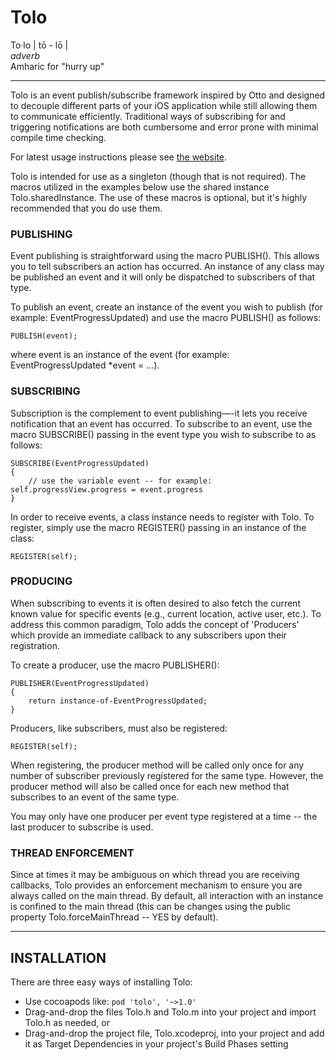 Tolo
====

To&middot;lo | t&#333;  - l&#333; | <br>
_adverb_ <br>
Amharic for "hurry up"

----

Tolo is an event publish/subscribe framework inspired by Otto and designed to decouple different parts of your iOS application while still allowing them to communicate efficiently. Traditional ways of subscribing for and triggering notifications are both cumbersome and error prone with minimal compile time checking.

For latest usage instructions please see <a href="http://genzeb.github.io/tolo">the website</a>.

Tolo is intended for use as a singleton (though that is not required). The macros utilized in the examples below use the shared instance Tolo.sharedInstance. The use of these macros is optional, but it's highly recommended that you do use them.

### PUBLISHING

Event publishing is straightforward using the macro PUBLISH(). This allows you to tell subscribers an action has occurred. An instance of any class may be published an event and it will only be dispatched to subscribers of that type.

To publish an event, create an instance of the event you wish to publish (for example: EventProgressUpdated) and use the macro PUBLISH() as follows:

	PUBLISH(event);

where event is an instance of the event (for example: EventProgressUpdated *event = ...).

### SUBSCRIBING

Subscription is the complement to event publishing—-it lets you receive notification that an event has occurred. To subscribe to an event, use the macro SUBSCRIBE() passing in the event type you wish to subscribe to as follows:

	SUBSCRIBE(EventProgressUpdated)
 	{
 		// use the variable event -- for example: self.progressView.progress = event.progress
 	}

In order to receive events, a class instance needs to register with Tolo. To register, simply use the macro REGISTER() passing in an instance of the class:

	REGISTER(self);

### PRODUCING

When subscribing to events it is often desired to also fetch the current known value for specific events (e.g., current location, active user, etc.). To address this common paradigm, Tolo adds the concept of 'Producers' which provide an immediate callback to any subscribers upon their registration.

To create a producer, use the macro PUBLISHER():


 	PUBLISHER(EventProgressUpdated)
 	{
 		return instance-of-EventProgressUpdated;
 	}

Producers, like subscribers, must also be registered:

	REGISTER(self);

When registering, the producer method will be called only once for any number of subscriber previously registered for the same type. However, the producer method will also be called once for each new method that subscribes to an event of the same type.

You may only have one producer per event type registered at a time -- the last producer to subscribe is used.

### THREAD ENFORCEMENT

Since at times it may be ambiguous on which thread you are receiving callbacks, Tolo provides an enforcement mechanism to ensure you are always called on the main thread. By default, all interaction with an instance is confined to the main thread (this can be changes using the public property Tolo.forceMainThread -- YES by default).

----

INSTALLATION
----

There are three easy ways of installing Tolo:

* Use cocoapods like: `pod 'tolo', '~>1.0'`
* Drag-and-drop the files Tolo.h and Tolo.m into your project and import Tolo.h as needed, or
* Drag-and-drop the project file, Tolo.xcodeproj, into your project and add it as Target Dependencies in your project's Build Phases setting

